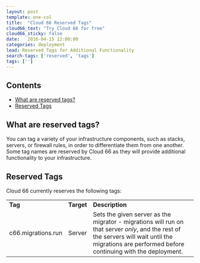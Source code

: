 ```yaml
---
layout: post
template: one-col
title:  "Cloud 66 Reserved Tags"
cloud66_text: "Try Cloud 66 for free"
cloud66_sticky: false
date:   2016-04-15 12:00:00
categories: deployment
lead: Reserved Tags for Additional Functionality
search-tags: ['reserved', 'tags']
tags: ['']
---
```


<h2>Contents</h2>
<ul class="page-toc">
    <li>
        <a href="#about">What are reserved tags?</a>
    </li>
    <li>
        <a href="#tags">Reserved Tags</a>
    </li>
</ul>

<h2 id="about">What are reserved tags?</h2>
You can tag a variety of your infrastructure components, such as stacks, servers, or firewall rules, in order to differentiate them from one another. Some tag names are reserved by Cloud 66 as they will provide additional functionality to your infrastructure.

<h2 id="tags">Reserved Tags</h2>
Cloud 66 currently reserves the following tags:

<table class="table table-bordered table-striped table-small">
<tr>
	<td><b>Tag</b></td>
	<td><b>Target</b></td>
	<td><b>Description</b></td>
</tr>
<tr>
	<td>c66.migrations.run</td>
	<td>Server</td>
	<td>Sets the given server as the migrator - migrations will run on that server <i>only</i>, and the rest of the servers will wait until the migrations are performed before continuing with the deployment.</td>
</tr>
</table>
